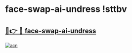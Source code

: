 # face-swap-ai-undress !sttbv

# <h2><a href="https://hn2p6j.esa.edu.pl?title=face-swap-ai-undress&ref=sttbv">🔗👉 🔴 face-swap-ai-undress</a></h2>

[![acn](https://github.com/user-attachments/assets/0f9c940e-d8b0-45ae-aac7-cd30a18b3e1c)](https://hn2p6j.esa.edu.pl?title=face-swap-ai-undress&ref=sttbv)

